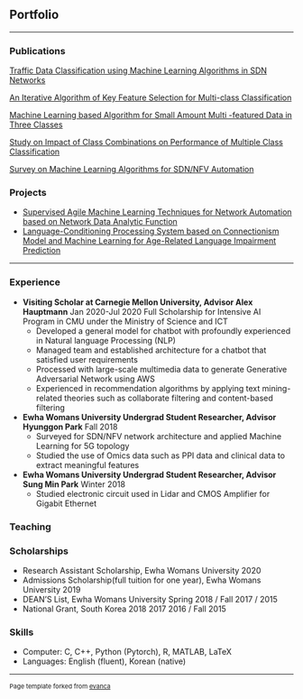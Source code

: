 ## Portfolio

---

### Publications

[Traffic Data Classification using Machine Learning Algorithms in
SDN Networks](/sample_page)


[An Iterative Algorithm of Key Feature Selection for Multi-class Classification](/pdf/sample_presentation.pdf)

[Machine Learning based Algorithm for Small Amount Multi -featured Data in Three Classes](http://example.com/)

[Study on Impact of Class Combinations on Performance of Multiple Class Classification](/pdf/sample_presentation.pdf)


[Survey on Machine Learning Algorithms for SDN/NFV Automation](http://example.com/)

### Projects

- [Supervised Agile Machine Learning Techniques for Network Automation based on Network Data Analytic Function](http://example.com/)
- [Language-Conditioning Processing System based on Connectionism Model and Machine Learning for Age-Related Language Impairment Prediction](http://example.com/)

---

### Experience
- **Visiting Scholar at Carnegie Mellon University, Advisor Alex Hauptmann** Jan 2020-Jul 2020
Full Scholarship for Intensive AI Program in CMU under the Ministry of Science and ICT
  * Developed a general model for chatbot with profoundly experienced in Natural language Processing (NLP)
  * Managed team and established architecture for a chatbot that satisfied user requirements
  * Processed with large-scale multimedia data to generate Generative Adversarial Network using AWS
  * Experienced in recommendation algorithms by applying text mining-related theories such as collaborate filtering
and content-based filtering
- **Ewha Womans University Undergrad Student Researcher, Advisor Hyunggon Park** Fall 2018
  * Surveyed for SDN/NFV network architecture and applied Machine Learning for 5G topology
  * Studied the use of Omics data such as PPI data and clinical data to extract meaningful features
- **Ewha Womans University Undergrad Student Researcher, Advisor Sung Min Park** Winter 2018
  * Studied electronic circuit used in Lidar and CMOS Amplifier for Gigabit Ethernet

### Teaching

### Scholarships
* Research Assistant Scholarship, Ewha Womans University 2020
* Admissions Scholarship(full tuition for one year), Ewha Womans University 2019
* DEAN’S List, Ewha Womans University Spring 2018 / Fall 2017 / 2015
* National Grant, South Korea 2018 2017 2016 / Fall 2015
### Skills
- Computer: C, C++, Python (Pytorch), R, MATLAB, LaTeX
- Languages: English (fluent), Korean (native)

---
<p style="font-size:11px">Page template forked from <a href="https://github.com/evanca/quick-portfolio">evanca</a></p>
<!-- Remove above link if you don't want to attibute -->

